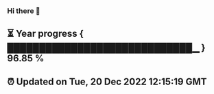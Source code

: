 ### Hi there 👋
⏳ Year progress { █████████████████████████████▁ } 96.85 %
---
⏰ Updated on Tue, 20 Dec 2022 12:15:19 GMT
---
